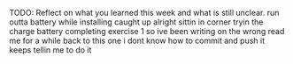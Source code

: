 TODO: Reflect on what you learned this week and what is still unclear.
run outta battery while installing
caught up alright
sittin in corner tryin the charge battery
completing exercise 1
so ive been writing on the wrong read me for a while
back to this one
i dont know how to commit and push
it keeps tellin me to do it
